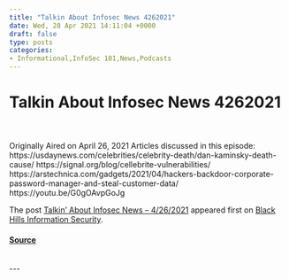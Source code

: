 ```yaml
---
title: "Talkin About Infosec News 4262021"
date: Wed, 28 Apr 2021 14:11:04 +0000
draft: false
type: posts
categories: 
- Informational,InfoSec 101,News,Podcasts
---
```

# Talkin About Infosec News 4262021

<br/>

<br/>
Originally Aired on April 26, 2021 Articles discussed in this episode: https://usdaynews.com/celebrities/celebrity-death/dan-kaminsky-death-cause/ https://signal.org/blog/cellebrite-vulnerabilities/ https://arstechnica.com/gadgets/2021/04/hackers-backdoor-corporate-password-manager-and-steal-customer-data/ https://youtu.be/G0gOAvpGoJg

The post [Talkin’ About Infosec News – 4/26/2021](https://www.blackhillsinfosec.com/talkin-about-infosec-news-4-26-2021/) appeared first on [Black Hills Information Security](https://www.blackhillsinfosec.com).

#### [Source](https://www.blackhillsinfosec.com/talkin-about-infosec-news-4-26-2021/)

<br/>
---
